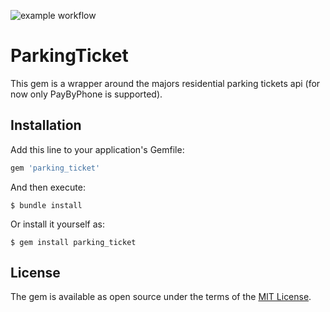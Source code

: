 ![example workflow](https://github.com/troptropcontent/parking_ticket/actions/workflows/main.yml/badge.svg)
# ParkingTicket

This gem is a wrapper around the majors residential parking tickets api (for now only PayByPhone is supported).

## Installation

Add this line to your application's Gemfile:

```ruby
gem 'parking_ticket'
```

And then execute:

    $ bundle install

Or install it yourself as:

    $ gem install parking_ticket


## License

The gem is available as open source under the terms of the [MIT License](https://opensource.org/licenses/MIT).
